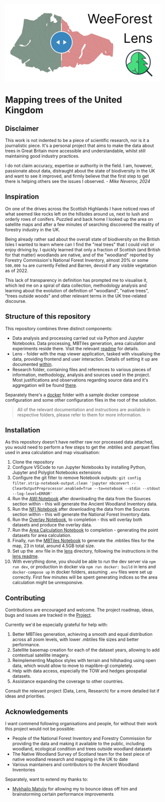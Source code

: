 ![WeeForest Lens Cover Image](assets/cover-compressed.png)

# Mapping trees of the United Kingdom

## Disclaimer

This work is not indented to be a piece of scientific research, nor is it a journalistic piece. It's a personal project that aims to make the data about trees in Great Britain more accessible and understandable, whilst still maintaining good industry practices.

I do not claim accuracy, expertise or authority in the field. I am, however, passionate about data, distraught about the state of biodiversity in the UK and want to see it improved, and firmly believe that the first step to get there is helping others see the issues I observed. *- Mike Neverov, 2024*

## Inspiration

On one of the drives across the Scottish Highlands I have noticed rows of what seemed like rocks left on the hillsides around us, next to lush and orderly rows of conifers. Puzzled and back home I looked up the area on satellite maps and after a few minutes of searching discovered the reality of forestry industry in the UK.

Being already rather sad about the overall state of biodiversity on the British Isles I wanted to learn where can I find the "real trees" that I could visit or enjoy driving by. I quickly learned that only a fraction of Scottish (and British for that matter) woodlands are native, and of the "woodland" reported by Forestry Commission's National Forest Inventory, almost 20% or some `500,000 ha` are currently Felled and Barren, devoid if any visible vegetation as of 2022.

This lack of transparency in definition has prompted me to visualise it, which led me on a spiral of data collection, methodology analysis and learning about the evolution of definition of "woodland", "native trees", "trees outside woods" and other relevant terms in the UK tree-related discourse.

## Structure of this repository

This repository combines three distinct components:

- Data analysis and processing carried out via Python and Jupyter Notebooks. Data processing, MBTiles generation, area calculation and experiments reside there. Visit the relevant [readme](data/README.md) for details.
- Lens - folder with the map viewer application, tasked with visualising the data, providing frontend and user interaction. Details of setting it up are documented [within](lens/README.md).
- Research folder, containing files and references to various pieces of information, methodology, analysis and sources used in the project. Most justifications and observations regarding source data and it's aggregation will be found [there](research/README.md).

Separately there's a [docker](docker) folder with a sample docker compose configuration and some other configuration files in the root of the solution.

> All of the relevant documentation and instructions are available in respective folders, please refer to them for more information.

## Installation

As this repository doesn't have neither raw nor processed data attached, you would need to perform a few steps to get the .mbtiles and .parquet files used in area calculation and map visualisation:

1. Clone the repository
1. Configure VSCode to run Jupyter Notebooks by installing Python, Jupyter and Polyglot Notebooks extensions
1. Configure the git filter to remove Notebook outputs: `git config filter.strip-notebook-output.clean 'jupyter nbconvert --ClearOutputPreprocessor.enabled=True --to=notebook --stdin --stdout --log-level=ERROR'`
1. Run the [AWI Notebook](data/uk_gb_awi.ipynb) after downloading the data from the Sources section within - this will generate the Ancient Woodland Inventory data.
1. Run the [NFI Notebook](data/uk_gb_nfi.ipynb) after downloading the data from the Sources section within - this will generate the National Forest Inventory data.
1. Run the [Overlay Notebook](data/uk_gb_nfi_awi_overlay.ipynb), to completion - this will overlay both datasets and produce the overlay data.
1. Run the [Area Calculation Notebook](data/uk_gb_areas.ipynb) to completion - generating the point datasets for area calculation.
1. Finally, run the [MBTiles Notebook](data/uk_gb_tiles.ipynb) to generate the .mbtiles files for the map, 23 in total, around 4.5GB total size.
1. Set up the .env file in the [lens](./lens/) directory, following the instructions in the [lens readme](./lens/README.md).
1. With everything done, you should be able to run the dev server via `npm run dev`, or production in docker via `npm run docker: build` in lens and `docker-compose up` in docker folders, assuming `.env` files were set up correctly. First few minutes will be spent generating indices so the area calculation might be unresponsive.

## Contributing

Contributions are encouraged and welcome. The project roadmap, ideas, bugs and issues are tracked in the [Project](https://github.com/users/MNeverOff/projects/4).

Currently we'd be especially grateful for help with:

1. Better MBTiles generation, achieving a smooth and equal distribution across all zoom levels, with lower .mbtiles file sizes and better performance.
2. Satellite basemap creation for each of the dataset years, allowing to add contextual satellite imagery.
3. Reimplementing Mapbox styles with terrain and hillshading using open data, which would allow to move to maplibre-gl completely.
4. Help with data access, especially the TOW and hedges geospatial datasets.
5. Assistance expanding the coverage to other countries.

Consult the relevant project (Data, Lens, Research) for a more detailed list if ideas and priorities.

## Acknowledgements

I want commend following organisations and people, for without their work this project would not be possible:

- People of the National Forest Inventory and Forestry Commission for providing the data and making it available to the public, including woodland, ecological condition and trees outside woodland datasets
- The Native Woodland Survey of Scotland team for the best piece of native woodland research and mapping in the UK to date
- Various maintainers and contributors to the Ancient Woodland Inventories

Separately, want to extend my thanks to:

- [Mykhailo Matviiv](https://github.com/FireNero/) for allowing my to bounce ideas off him and brainstorming certain performance improvements
